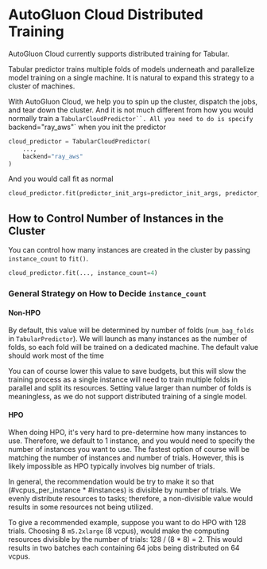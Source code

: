 # AutoGluon Cloud Distributed Training
AutoGluon Cloud currently supports distributed training for Tabular.

Tabular predictor trains multiple folds of models underneath and parallelize model training on a single machine. It is natural to expand this strategy to a cluster of machines.

With AutoGluon Cloud, we help you to spin up the cluster, dispatch the jobs, and tear down the cluster. And it is not much different from how you would normally train a `TabularCloudPredictor``. All you need to do is specify `backend="ray_aws"` when you init the predictor

```python
cloud_predictor = TabularCloudPredictor(
    ...,
    backend="ray_aws"
)
```

And you would call fit as normal

```python
cloud_predictor.fit(predictor_init_args=predictor_init_args, predictor_fit_args=predictor_fit_args)
```

## How to Control Number of Instances in the Cluster
You can control how many instances are created in the cluster by passing `instance_count` to `fit()`.
```python
cloud_predictor.fit(..., instance_count=4)
```

### General Strategy on How to Decide `instance_count`

#### Non-HPO
By default, this value will be determined by number of folds (`num_bag_folds` in `TabularPredictor`). We will launch as many instances as the number of folds, so each fold will be trained on a dedicated machine. The default value should work most of the time

You can of course lower this value to save budgets, but this will slow the training process as a single instance will need to train multiple folds in parallel and split its resources. Setting value larger than number of folds is meaningless, as we do not support distributed training of a single model.

#### HPO
When doing HPO, it's very hard to pre-determine how many instances to use. Therefore, we default to 1 instance, and you would need to specify the number of instances you want to use. The fastest option of course will be matching the number of instances and number of trials. However, this is likely impossible as HPO typically involves big number of trials.

In general, the recommendation would be try to make it so that (#vcpus_per_instance * #instances) is divisible by number of trials. We evenly distribute resources to tasks; therefore, a non-divisible value would results in some resources not being utilized.

To give a recommended example, suppose you want to do HPO with 128 trials. Choosing 8 `m5.2xlarge` (8 vcpus), would make the computing resources divisible by the number of trials: 128 / (8 * 8) = 2. This would results in two batches each containing 64 jobs being distributed on 64 vcpus.
